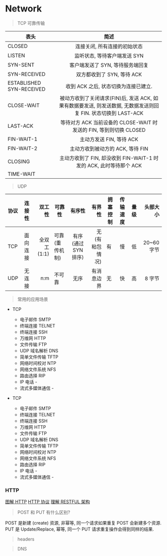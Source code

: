 # Network

> TCP 可靠传输

| 表头                     |                                                      简述                                                      |
| ------------------------ | :------------------------------------------------------------------------------------------------------------: |
| CLOSED                   |                                          连接关闭, 所有连接的初始状态                                          |
| LISTEN                   |                                          监听状态, 等待客户端发送 SYN                                          |
| SYN-SENT                 |                                        客户端发送了 SYN, 等待服务端回复                                        |
| SYN-RECEIVED             |                                           双方都收到了 SYN, 等待 ACK                                           |
| ESTABLISHED SYN-RECEIVED |                                      收到 ACK 之后, 状态切换为连接已建立.                                      |
| CLOSE-WAIT               | 被动方收到了关闭请求(FIN)后, 发送 ACK, 如果有数据要发送, 则发送数据, 无数据发送则回复 FIN. 状态切换到 LAST-ACK |
| LAST-ACK                 |                       等待对方 ACK 当前设备的 CLOSE-WAIT 时发送的 FIN, 等到则切换 CLOSED                       |
| FIN-WAIT-1               |                                            主动方发送 FIN, 等待 ACK                                            |
| FIN-WAIT-2               |                                        主动方收到被动方的 ACK, 等待 FIN                                        |
| CLOSING                  |                       主动方收到了 FIN, 却没收到 FIN-WAIT-1 时发的 ACK, 此时等待那个 ACK                       |
| TIME-WAIT                |                                                                                                                |

> UDP

| 协议 |  连接性  |      双工性 | 可靠性         |       有序性        |         有界性 | 拥塞控制 | 传输速度 | 量级 |   头部大小 |
| ---- | :------: | ----------: | -------------- | :-----------------: | -------------: | -------- | :------: | ---: | ---------: |
| TCP  | 面向连接 | 全双工(1:1) | 可靠(重传机制) | 有序(通过 SYN 排序) | 无(有粘包情况) | 有       |    慢    |   低 | 20~60 字节 |
| UDP  |  无连接  |         n:m | 不可靠         |        无序         |     有消息边界 | 无       |    快    |   高 |     8 字节 |

> 常用的应用场景

- TCP

  - 电子邮件 SMTP
  - 终端连接 TELNET
  - 终端连接 SSH
  - 万维网 HTTP
  - 文件传输 FTP
  - UDP 域名解析 DNS
  - 简单文件传输 TFTP
  - 网络时间校对 NTP
  - 网络文件系统 NFS
  - 路由选择 RIP
  - IP 电话 -
  - 流式多媒体通信 -

- TCP
  - 电子邮件 SMTP
  - 终端连接 TELNET
  - 终端连接 SSH
  - 万维网 HTTP
  - 文件传输 FTP
  - UDP 域名解析 DNS
  - 简单文件传输 TFTP
  - 网络时间校对 NTP
  - 网络文件系统 NFS
  - 路由选择 RIP
  - IP 电话 -
  - 流式多媒体通信 -

### HTTP

[图解 HTTP]()
[HTTP 协议](http://www.ruanyifeng.com/blog/2016/08/http.html)
[理解 RESTFUL 架构](http://www.ruanyifeng.com/blog/2011/09/restful.html)

> POST 和 PUT 有什么区别?

POST 是新建 (create) 资源, 非幂等, 同一个请求如果重复 POST 会新建多个资源. PUT 是 Update/Replace, 幂等, 同一个 PUT 请求重复操作会得到同样的结果.

> headers

> DNS
